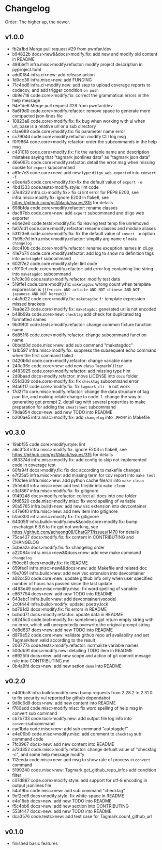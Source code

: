 # Changelog

Order: The higher up, the newer.

## v1.0.0

* fb2a1bd Merge pull request #29 from pwnfan/dev
* b94822b docs>new&&docs>modify.fix: add new and modify old content in README
* 4883ef1 infra.misc>modify.refactor: modify project description in pyproject.toml
* add0f84 infra.ci>new: add release action
* 1d0cc36 infra.misc>new: add FUNDING
* 71c4bd6 infra.ci>modify.new: add step to upload coverage reports to codecov, and add trigger condition `on push`
* db9e718 code.core>modify.fix: correct the grammatical errors in the help message
* 94e1de6 Merge pull request #28 from pwnfan/dev
* 8a6f9d0 code.core>modify.refactor: remove space to generate  more compacted json-lines file
* 10823a8 code.core>modify.fix: fix bug when working with ui when url_base is a relative url or a sub directory
* c1ae689 code.core>modify.fix: fix parameter name error
* cc7904d code.core>modify.refactor: modify CLI log msg
* f0f9664 code.core>modify.refactor: order the subcommands in the help msg
* c431018 code.core>modify.fix: fix the variable name and description mistakes saying that "tagmark jsonlines data" as "tagmark json data"
* 46e097c code.core>modify.refactor: detail the error msg when missing cookie for `export` subcommand
* a61e7e3 code.core>new: add new type `diigo_web_exported` into `convert -f`
* e0ee4a5 code.core>modify.fix>fix the default value of `export -o`
* 4bd1333 code.tests>modify.style: lint code
* 37e4232 infra.ci>modify.fix> fix ci lint error for PEP8 E203, see infra.misc>modify.fix: ignore E203 in flake8, see https://github.com/psf/black/issues/315 for details
* 698bfda code.core>modify.refactor: rename classes
* dac87bb code.core>new: add `export` subcommand and diigo web exporter
* e04e2e0 code.tests>modify.fix: fix leaving test temp file unremoved
* fa07dd1 code.core>modify.refactor: rename classes and module aliases
* 53123e8 code.core>modify.fix: fix the default value of `covert -o` option
* 7b95e7d infra.misc>modify.refactor: simplify arg name of `make changelog`
* 8cc410b code.core>modify.refactor: rename exception names in cli.py
* 41e7b74 code.core>modify.refactor: add log to show no definition tags into `autotagdef` subcommand
* 602f7e2 code.core>modify.style: lint code
* c1910ef code.core>modify.refactor: add error log containing line string into `maketagdoc` subcommand
* b7c9c08 code.tests>modify.refactor: modify test data
* 519ffe1 code.core>modify.fix: `maketagdoc` wrong count when template exppression is `{{f+c:sec AND article AND NOT chinese AND NOT japanese AND NOT korean}}`
* c4a5d22 code.core>modify.fix: `maketagdoc` `f:` template expression missed brackets
* 7ea8e23 code.core>modify.fix: `maketagdoc` generated url is not encoded
* b48b99a code.core>new: `checktag` add check for duplicated  tag formatted names
* 9b09f0f code.tests>modify.refactor: change  common fixture function name
* 6d851f8 code.core>modify.refactor: change subcommand function name
* 0bbdd0d code.misc>new: add sub command "maketagdoc"
* 1a1b597 infra.misc>modify.fix: suppress the subsequent echo  command when the first command failed
* 0420b6d code.core>modify.refactor: change variable name
* 240c36c code.core>new: add new class `TagmarkFilter`
* d483925 code.core>modify.refactor: add missing type hint
* 2d0baad docs>modify.refactor: move LICENSE into `docs` folder
* 651d309 code.core>modify.fix: fix `checktag` subcommand error
* 94a6f17 code.core>modify.fix: fix `tagmark_cli -h` not work
* 17d271b core.misc>modify.refactor: change the data structure of tag json file, and making relate change to code: 1. change the way to generating gpt prompt 2. detail tag with several properties to make preparation for adding the `cheatsheet` subcommand
* 79da854 docs>new: add new TODO into README
* b200ae5 infra.misc>modify.fix: add `changelog` into `.PHONY` in Makefile

## v0.3.0

* 19abf55 code.core>modify.style: lint
* a6c3f53 infra.misc>modify.fix: ignore E203 in flake8, see https://github.com/psf/black/issues/315 for details
* d83374d infra.misc>modify.fix: add config to skip not implemented code in coverage test
* 60fa94f docs>modify.fix: fix doc according to makefile changes
* e7f25a5 infra.misc>new: add missing term for cov report into `make test`
* 7f0c1ee infra.misc>new: add python cache file/dir into `make clean`
* 25febb3 infra.misc>new: add test file/dir into `make clean`
* c3af867 infra.misc>modify.fix: fix gitignore
* 9149248 docs>modify.refactor: collect all docs into one folder
* 8fd6520 code.misc>modify.misc: fix word spelling of variable
* 90a5765 infra.build>new: add new vsc extension into devcontainer
* c47e6f0 infra.misc>new: add new item into gitignore
* b1ae300 infra.misc>modify.fix: fix gitignore
* 64005ff infra.build>modify.new&&code.core>modify.fix: bump revchatgpt 6.8.6 to fix gpt not working, see https://github.com/acheong08/ChatGPT/issues/1470 for details
* 75ca437 docs>modify.fix: fix content in CONTRIBUTING and CHANGELOG
* 5cbea2a docs>modify.fix: fix changelog order
* a22084c infra.misc>new&&docs>new: add new make command `changelog`
* f50cc81 docs>modify.fix: fix README
* 659fed1 infra.misc>new&&docs>new: add Makefile and related doc
* f0e7091 infra.build>new: add new vsc extension into devcontainer
* a02cc50 code.core>new: update github info only when user specified number of hours has passed since the last update
* d463e49 code.misc>modify.misc: fix word spelling of variable
* e867794 docs>new: add new TODO into README
* 643ebc1 infra.build>new: add devcontainer(vscode)
* 2c0f444 infra.build>modify: update: poetry.lock
* bd791d2 docs>modify.fix: fix errors in README
* bcbdd7f docs>modify.refactor: update data in README
* c8245c3 code.tool>modify.fix: sometimes gpt return empty string with no error, which will unexpectedly overwrite the original prompt string
* 0d8d637 docs>new: add new TODO into README
* d979e52 code.core>new: validate github repo url availability and set TagmarkItem.valid according to the result
* 200777a code.tests>modify.refactor: normalize variable names
* 500db91 docs>modify.new: detailing TODO item in README
* e8925fd docs>new: add new scope and action of git commit mesage rule into CONTRIBUTING.md
* 0b4a9fd docs>new: add new setion `demo` into README

## v0.2.0

* e400bc8 infra.build>modify.new: bump requests from 2.28.2 to 2.31.0 to fix security vul reported by github dependabot
* 9d8c6d9 docs>new: add new content into README
* f780edd code.misc>modify.misc: fix word spelling of help msg in convert sub command
* cb7b733 code.tool>modify.new: add output file log info into `convert`subcommand
* cac1bda code.misc>new: add sub command "autotagdef"
* e4e06b0 code.misc>modify.misc: add comment to `checktag` sub command code
* 7fc0967 docs>new: add new content into README
* a72d352 code.misc>modify.refactor: change defualt value of "checktag -c",  and some help message modify
* 112eeda code.misc>new: add msg to show rate of process in `convert` command
* 5199240 code.misc>new: Tagmark.get_github_repo_infos add condition filter
* c07d897 code.core>modify.style: add support for utf-8 encoding in output jsonlines file
* 54a19bc code.misc>new: add sub command "checktag"
* 9ef2cd6 docs>modify.style: fix white-space in README
* e4e18eb docs>new: add new TODO into README
* f5c4bb6 docs>new: add new section into CONTRIBUTING
* 553f447 docs>new: add new TODO into README
* dca3576 code.tests>new: add test case for Tagmark.count_github_url

## v0.1.0

* finished basic features
